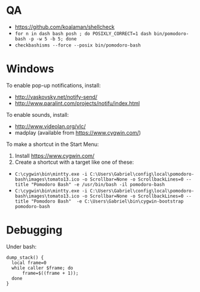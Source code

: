 # QA

* https://github.com/koalaman/shellcheck
* `for n in dash bash posh ; do POSIXLY_CORRECT=1 dash bin/pomodoro-bash -p -w 5 -b 5; done`
* `checkbashisms --force --posix bin/pomodoro-bash`

# Windows

To enable pop-up notifications, install:
* http://vaskovsky.net/notify-send/
* http://www.paralint.com/projects/notifu/index.html

To enable sounds, install:
* http://www.videolan.org/vlc/
* madplay (available from https://www.cygwin.com/)

To make a shortcut in the Start Menu:
1. Install https://www.cygwin.com/
1. Create a shortcut with a target like one of these:
  * `C:\cygwin\bin\mintty.exe -i C:\Users\Gabriel\config\local\pomodoro-bash\images\tomato13.ico -o Scrollbar=None -o ScrollbackLines=0 --title "Pomodoro Bash" -e /usr/bin/bash -il pomodoro-bash`
  * `C:\cygwin\bin\mintty.exe -i C:\Users\Gabriel\config\local\pomodoro-bash\images\tomato13.ico -o Scrollbar=None -o ScrollbackLines=0 --title "Pomodoro Bash"  -e C:\Users\Gabriel\bin\cygwin-bootstrap pomodoro-bash`

# Debugging

Under bash:
```
dump_stack() {
  local frame=0
  while caller $frame; do
      frame=$((frame + 1));
  done
}
```
